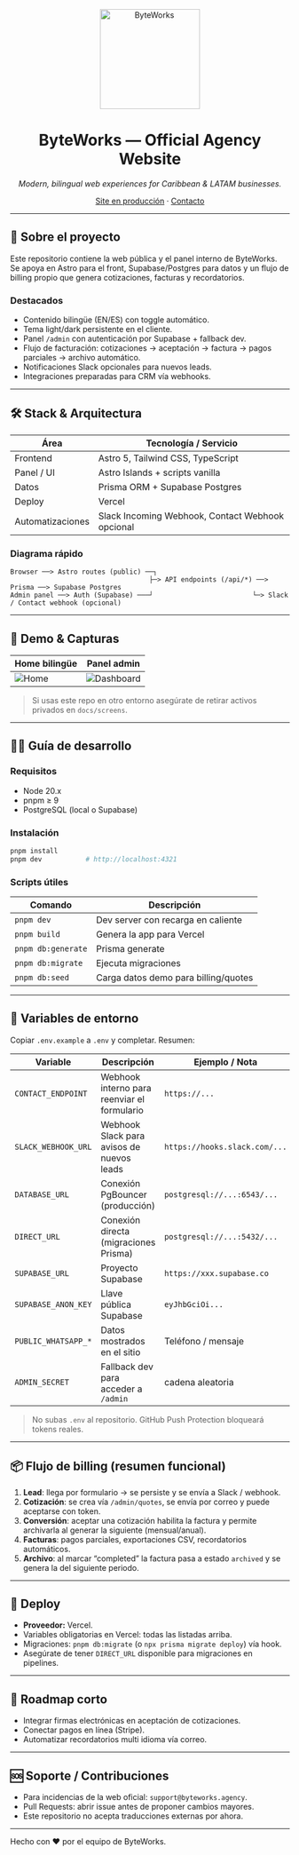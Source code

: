 <div align="center">
  <img src="https://byteworksagency.com/og-image.png" alt="ByteWorks" width="180" />

  # ByteWorks — Official Agency Website
  *Modern, bilingual web experiences for Caribbean & LATAM businesses.*

  [Site en producción](https://byteworksagency.com) · [Contacto](mailto:hello@byteworks.agency)
</div>

---

## 📣 Sobre el proyecto

Este repositorio contiene la web pública y el panel interno de ByteWorks.  
Se apoya en Astro para el front, Supabase/Postgres para datos y un flujo de billing propio que genera cotizaciones, facturas y recordatorios.

### Destacados
- Contenido bilingüe (EN/ES) con toggle automático.
- Tema light/dark persistente en el cliente.
- Panel `/admin` con autenticación por Supabase + fallback dev.
- Flujo de facturación: cotizaciones → aceptación → factura → pagos parciales → archivo automático.
- Notificaciones Slack opcionales para nuevos leads.
- Integraciones preparadas para CRM vía webhooks.

---

## 🛠️ Stack & Arquitectura

| Área             | Tecnología / Servicio |
|------------------|-----------------------|
| Frontend         | Astro 5, Tailwind CSS, TypeScript |
| Panel / UI       | Astro Islands + scripts vanilla |
| Datos            | Prisma ORM + Supabase Postgres |
| Deploy           | Vercel |
| Automatizaciones | Slack Incoming Webhook, Contact Webhook opcional |

### Diagrama rápido
```
Browser ──> Astro routes (public) ──┐
                                   ├─> API endpoints (/api/*) ──> Prisma ──> Supabase Postgres
Admin panel ──> Auth (Supabase) ───┘                         └─> Slack / Contact webhook (opcional)
```

---

## 🚀 Demo & Capturas

| Home bilingüe | Panel admin |
|---------------|-------------|
| ![Home](docs/screens/home.png) | ![Dashboard](docs/screens/admin-dashboard.png) |

> Si usas este repo en otro entorno asegúrate de retirar activos privados en `docs/screens`.

---

## 🧑‍💻 Guía de desarrollo

### Requisitos
- Node 20.x
- pnpm ≥ 9
- PostgreSQL (local o Supabase)

### Instalación
```bash
pnpm install
pnpm dev           # http://localhost:4321
```

### Scripts útiles
| Comando            | Descripción                                |
|--------------------|--------------------------------------------|
| `pnpm dev`         | Dev server con recarga en caliente         |
| `pnpm build`       | Genera la app para Vercel                  |
| `pnpm db:generate` | Prisma generate                            |
| `pnpm db:migrate`  | Ejecuta migraciones                        |
| `pnpm db:seed`     | Carga datos demo para billing/quotes       |

---

## 🔐 Variables de entorno

Copiar `.env.example` a `.env` y completar. Resumen:

| Variable             | Descripción                                     | Ejemplo / Nota |
|----------------------|-------------------------------------------------|----------------|
| `CONTACT_ENDPOINT`   | Webhook interno para reenviar el formulario     | `https://...`  |
| `SLACK_WEBHOOK_URL`  | Webhook Slack para avisos de nuevos leads       | `https://hooks.slack.com/...` |
| `DATABASE_URL`       | Conexión PgBouncer (producción)                 | `postgresql://...:6543/...` |
| `DIRECT_URL`         | Conexión directa (migraciones Prisma)           | `postgresql://...:5432/...` |
| `SUPABASE_URL`       | Proyecto Supabase                               | `https://xxx.supabase.co` |
| `SUPABASE_ANON_KEY`  | Llave pública Supabase                          | `eyJhbGciOi...` |
| `PUBLIC_WHATSAPP_*`  | Datos mostrados en el sitio                     | Teléfono / mensaje |
| `ADMIN_SECRET`       | Fallback dev para acceder a `/admin`            | cadena aleatoria |

> No subas `.env` al repositorio. GitHub Push Protection bloqueará tokens reales.

---

## 📦 Flujo de billing (resumen funcional)

1. **Lead**: llega por formulario → se persiste y se envía a Slack / webhook.
2. **Cotización**: se crea vía `/admin/quotes`, se envía por correo y puede aceptarse con token.
3. **Conversión**: aceptar una cotización habilita la factura y permite archivarla al generar la siguiente (mensual/anual).
4. **Facturas**: pagos parciales, exportaciones CSV, recordatorios automáticos.
5. **Archivo**: al marcar “completed” la factura pasa a estado `archived` y se genera la del siguiente periodo.

---

## 🔄 Deploy

- **Proveedor:** Vercel.
- Variables obligatorias en Vercel: todas las listadas arriba.
- Migraciones: `pnpm db:migrate` (o `npx prisma migrate deploy`) vía hook.
- Asegúrate de tener `DIRECT_URL` disponible para migraciones en pipelines.

---

## 🧭 Roadmap corto

- Integrar firmas electrónicas en aceptación de cotizaciones.
- Conectar pagos en línea (Stripe).
- Automatizar recordatorios multi idioma vía correo.

---

## 🆘 Soporte / Contribuciones

- Para incidencias de la web oficial: `support@byteworks.agency`.
- Pull Requests: abrir issue antes de proponer cambios mayores.
- Este repositorio no acepta traducciones externas por ahora.

---

Hecho con ❤️ por el equipo de ByteWorks.
